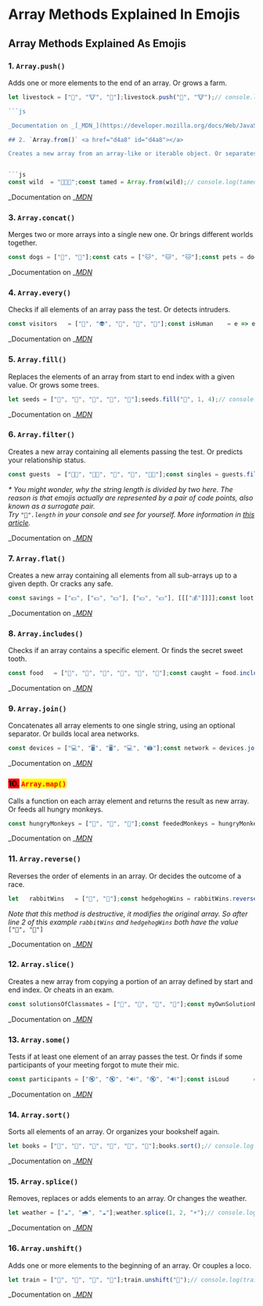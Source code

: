 # Array Methods Explained In Emojis

## Array Methods Explained As Emojis

### 1. `Array.push()` <a href="62c7" id="62c7"></a>

Adds one or more elements to the end of an array. Or grows a farm.

````js
let livestock = ["🐷", "🐮", "🐔"];livestock.push("🐴", "🐮");// console.log(livestock);// ["🐷", "🐮", "🐔", "🐴", "🐮"]

```js

_Documentation on _[_MDN_](https://developer.mozilla.org/docs/Web/JavaScript/Reference/Global\_Objects/Array/push)

## 2. `Array.from()` <a href="d4a8" id="d4a8"></a>

Creates a new array from an array-like or iterable object. Or separates some wild animals.


```js
const wild  = "🐻🐯🦁";const tamed = Array.from(wild);// console.log(tamed);// ["🐻", "🐯", "🦁"]
````

\_Documentation on \_[_MDN_](https://developer.mozilla.org/docs/Web/JavaScript/Reference/Global\_Objects/Array/from)

### 3. `Array.concat()` <a href="d75d" id="d75d"></a>

Merges two or more arrays into a single new one. Or brings different worlds together.

```js
const dogs = ["🐶", "🐶"];const cats = ["🐱", "🐱", "🐱"];const pets = dogs.concat(cats);// console.log(pets);// ["🐶", "🐶", "🐱", "🐱", "🐱"]
```

\_Documentation on \_[_MDN_](https://developer.mozilla.org/docs/Web/JavaScript/Reference/Global\_Objects/Array/concat)

### 4. `Array.every()` <a href="8409" id="8409"></a>

Checks if all elements of an array pass the test. Or detects intruders.

```js
const visitors   = ["🧑", "👽", "🧑", "🧑", "🤖"];const isHuman    = e => e === "🧑";const onlyHumans = visitors.every(isHuman);// console.log(onlyHumans);// false
```

\_Documentation on \_[_MDN_](https://developer.mozilla.org/docs/Web/JavaScript/Reference/Global\_Objects/Array/every)

### 5. `Array.fill()` <a href="e15c" id="e15c"></a>

Replaces the elements of an array from start to end index with a given value. Or grows some trees.

```js
let seeds = ["🌱", "🌱", "🌱", "🌱", "🌱"];seeds.fill("🌳", 1, 4);// console.log(seeds);// ["🌱", "🌳", "🌳", "🌳", "🌱"]
```

\_Documentation on \_[_MDN_](https://developer.mozilla.org/docs/Web/JavaScript/Reference/Global\_Objects/Array/fill)

### 6. `Array.filter()` <a href="1368" id="1368"></a>

Creates a new array containing all elements passing the test. Or predicts your relationship status.

```js
const guests  = ["👩👨", "👩👩", "👨", "👩", "👨👨"];const singles = guests.filter(g => g.length/2 === 1); // *// console.log(singles);// ["👨", "👩"]
```

_\* You might wonder, why the string length is divided by two here. The reason is that emojis actually are represented by a pair of code points, also known as a surrogate pair._\
_Try `"👩".length` in your console and see for yourself. More information in _[_this article_](https://thekevinscott.com/emojis-in-javascript/)_._

\_Documentation on \_[_MDN_](https://developer.mozilla.org/docs/Web/JavaScript/Reference/Global\_Objects/Array/filter)

### 7. `Array.flat()` <a href="b047" id="b047"></a>

Creates a new array containing all elements from all sub-arrays up to a given depth. Or cracks any safe.

```js
const savings = ["💵", ["💵", "💵"], ["💵", "💵"], [[["💰"]]]];const loot    = savings.flat(3)// console.log(loot);// ["💵", "💵", "💵", "💵", "💵", "💰"];
```

\_Documentation on \_[_MDN_](https://developer.mozilla.org/docs/Web/JavaScript/Reference/Global\_Objects/Array/flat)

### 8. `Array.includes()` <a href="2183" id="2183"></a>

Checks if an array contains a specific element. Or finds the secret sweet tooth.

```js
const food   = ["🥦", "🥬", "🍅", "🥒", "🍩", "🥕"];const caught = food.includes("🍩");// console.log(caught);// true
```

\_Documentation on \_[_MDN_](https://developer.mozilla.org/docs/Web/JavaScript/Reference/Global\_Objects/Array/includes)

### 9. `Array.join()` <a href="4d6a" id="4d6a"></a>

Concatenates all array elements to one single string, using an optional separator. Or builds local area networks.

```js
const devices = ["💻", "🖥️", "🖥️", "💻", "🖨️"];const network = devices.join("〰️");// console.log(network);// "💻〰️🖥️〰️🖥️〰️💻〰️🖨️"
```

\_Documentation on \_[_MDN_](https://developer.mozilla.org/docs/Web/JavaScript/Reference/Global\_Objects/Array/join)

### <mark style="background-color:red;">10.</mark> <mark style="color:red;">`Array.map()`</mark> <a href="d50b" id="d50b"></a>

Calls a function on each array element and returns the result as new array. Or feeds all hungry monkeys.

```js
const hungryMonkeys = ["🐒", "🦍", "🦧"];const feededMonkeys = hungryMonkeys.map(m => m + "🍌");// console.log(feededMonkeys);// ["🐒🍌", "🦍🍌", "🦧🍌"]
```

\_Documentation on \_[_MDN_](https://developer.mozilla.org/docs/Web/JavaScript/Reference/Global\_Objects/Array/map)

### 11. `Array.reverse()` <a href="3068" id="3068"></a>

Reverses the order of elements in an array. Or decides the outcome of a race.

```js
let   rabbitWins   = ["🐇", "🦔"];const hedgehogWins = rabbitWins.reverse();// console.log(hedgehogWins);// ["🦔", "🐇"]
```

_Note that this method is destructive, it modifies the original array. So after line 2 of this example `rabbitWins` and `hedgehogWins` both have the value_ `["🦔", "🐇"]`

\_Documentation on \_[_MDN_](https://developer.mozilla.org/docs/Web/JavaScript/Reference/Global\_Objects/Array/reverse)

### 12. `Array.slice()` <a href="06be" id="06be"></a>

Creates a new array from copying a portion of an array defined by start and end index. Or cheats in an exam.

```js
const solutionsOfClassmates = ["📃", "📑", "📄", "📝"];const myOwnSolutionReally   = solutionsOfClassmates.slice(2, 3);// console.log(myOwnSolutionReally);// ["📄"]
```

\_Documentation on \_[_MDN_](https://developer.mozilla.org/docs/Web/JavaScript/Reference/Global\_Objects/Array/slice)

### 13. `Array.some()` <a href="d5da" id="d5da"></a>

Tests if at least one element of an array passes the test. Or finds if some participants of your meeting forgot to mute their mic.

```js
const participants = ["🔇", "🔇", "🔊", "🔇", "🔊"];const isLoud       = p => p === "🔊";const troubles     = participants.some(isLoud);// console.log(troubles);// true
```

\_Documentation on \_[_MDN_](https://developer.mozilla.org/docs/Web/JavaScript/Reference/Global\_Objects/Array/some)

### 14. `Array.sort()` <a href="ac6a" id="ac6a"></a>

Sorts all elements of an array. Or organizes your bookshelf again.

```js
let books = ["📕", "📗", "📕", "📒", "📗", "📒"];books.sort();// console.log(books);// ["📒", "📒", "📕", "📕", "📗", "📗"]
```

\_Documentation on \_[_MDN_](https://developer.mozilla.org/docs/Web/JavaScript/Reference/Global\_Objects/Array/sort)

### 15. `Array.splice()` <a href="37a2" id="37a2"></a>

Removes, replaces or adds elements to an array. Or changes the weather.

```js
let weather = ["☁️", "🌧️", "☁️"];weather.splice(1, 2, "☀️");// console.log(weather);// ["☁️", "☀️"]
```

\_Documentation on \_[_MDN_](https://developer.mozilla.org/docs/Web/JavaScript/Reference/Global\_Objects/Array/splice)

### 16. `Array.unshift()` <a href="f157" id="f157"></a>

Adds one or more elements to the beginning of an array. Or couples a loco.

```js
let train = ["🚃", "🚃", "🚃", "🚃"];train.unshift("🚂");// console.log(train);// ["🚂", "🚃", "🚃", "🚃", "🚃"]
```

\_Documentation on \_[_MDN_](https://developer.mozilla.org/docs/Web/JavaScript/Reference/Global\_Objects/Array/unshift)

